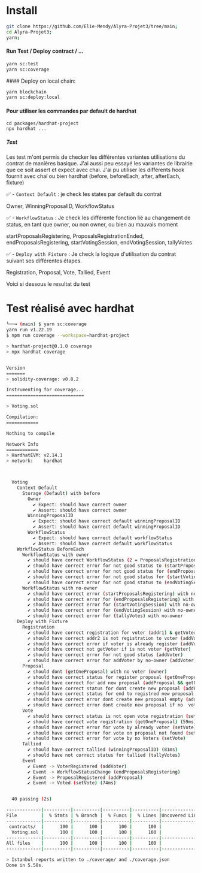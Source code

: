 # Install

```sh
git clone https://github.com/Elie-Mendy/Alyra-Projet3/tree/main;
cd Alyra-Projet3;
yarn;
```

#### Run Test / Deploy contract / ...

```sh
yarn sc:test
yarn sc:coverage
```

#### Deploy on local chain:

```sh
yarn blockchain
yarn sc:deploy:local
```

#### Pour utiliser les commandes par default de hardhat

```
cd packages/hardhat-project
npx hardhat ...
```

##### Test

Les test m'ont permis de checker les différentes variantes utilisations du contrat de manières basique. 
J'ai aussi peu essayé les variantes de librairie que ce soit assert et expect avec chai.
J'ai pu utiliser les différents hook fournit avec chaï ou bien hardhat (before, beforeEach, after, afterEach, fixture)

✅ - `Context Default` : je check les states par default du contrat

Owner, WinningProposalID, WorkflowStatus

✅ - `WorkflowStatus` : Je check les différente fonction lié au changement de status, en tant que owner, ou non owner, ou bien au mauvais moment

startProposalsRegistering, ProposalsRegistrationEnded, endProposalsRegistering, startVotingSession, endVotingSession, tallyVotes

✅ - `Deploy with Fixture` : Je check la logique d'utilisation du contrat suivant ses différentes étapes.

Registration, Proposal, Vote, Tallied, Event

Voici si dessous le resultat du test

# Test réalisé avec hardhat


```sh
└──╼ (main) $ yarn sc:coverage
yarn run v1.22.19
$ npm run coverage --workspace=hardhat-project

> hardhat-project@0.1.0 coverage
> npx hardhat coverage


Version
=======
> solidity-coverage: v0.8.2

Instrumenting for coverage...
=============================

> Voting.sol

Compilation:
============

Nothing to compile

Network Info
============
> HardhatEVM: v2.14.1
> network:    hardhat



  Voting
    Context Default
      Storage (Default) with before
        Owner
          ✔ Expect: should have correct owner
          ✔ Assert: should have correct owner
        WinningProposalID
          ✔ Expect: should have correct default winningProposalID
          ✔ Assert: should have correct default winningProposalID
        WorkflowStatus
          ✔ Expect: should have correct default workflowStatus
          ✔ Assert: should have correct default workflowStatus
    WorkflowStatus BeforeEach
      WorkflowStatus with owner
        ✔ should have correct WorkflowStatus (2 = ProposalsRegistrationEnded) (185ms)
        ✔ should have correct error for not good status to (startProposalsRegistering)
        ✔ should have correct error for not good status for (endProposalsRegistering)
        ✔ should have correct error for not good status for (startVotingSession) (93ms)
        ✔ should have correct error for not good status to (endVotingSession)
      WorkflowStatus with no-owner
        ✔ should have correct error (startProposalsRegistering) with no-owner  (97ms)
        ✔ should have correct error for (endProposalsRegistering) with no-owner
        ✔ should have correct error for (startVotingSession) with no-owner
        ✔ should have correct error for (endVotingSession) with no-owner
        ✔ should have correct error for (tallyVotes) with no-owner
    Deploy with Fixture
      Registration
        ✔ should have correct registration for voter (addr1) & getVoter (addr1)
        ✔ should have correct addr2 is not registration to voter (addVoter & getVoter)
        ✔ should have correct error if voter is already register (addVoter)
        ✔ should have correct not getVoter if is not voter (getVoter)
        ✔ should have correct error for not good status (addVoter)
        ✔ should have correct error for addVoter by no-owner (addVoter)
      Proposal
        ✔ should dont (getOneProposal) with no voter (owner)
        ✔ should have correct status for register proposal (getOneProposal)
        ✔ should have correct for add new proposal (addProposal && getOneProposal)
        ✔ should have correct status for dont create new proposal (addProposal)
        ✔ should have correct status for end to registred new proposal (addProposal)
        ✔ should have correct error dont create new proposal empty (addProposal)
        ✔ should have correct error dont create new proposal if no  voter
      Vote
        ✔ should have correct status is not open vote registration (setVote) (72ms)
        ✔ should have correct vote registration (getOneProposal) (59ms)
        ✔ should have correct error for vote by already voter (setVote)
        ✔ should have correct error for vote on proposal not found (setVote)
        ✔ should have correct error for vote by no Voters (setVote)
      Tallied
        ✔ should have correct tallied (winningProposalID) (81ms)
        ✔ should have not correct status for tallied (tallyVotes)
      Event
        ✔ Event -> VoterRegistered (addVoter)
        ✔ Event -> WorkflowStatusChange (endProposalsRegistering)
        ✔ Event -> ProposalRegistered (addProposal)
        ✔ Event -> Voted (setVote) (74ms)


  40 passing (2s)

-------------|----------|----------|----------|----------|----------------|
File         |  % Stmts | % Branch |  % Funcs |  % Lines |Uncovered Lines |
-------------|----------|----------|----------|----------|----------------|
 contracts/  |      100 |      100 |      100 |      100 |                |
  Voting.sol |      100 |      100 |      100 |      100 |                |
-------------|----------|----------|----------|----------|----------------|
All files    |      100 |      100 |      100 |      100 |                |
-------------|----------|----------|----------|----------|----------------|

> Istanbul reports written to ./coverage/ and ./coverage.json
Done in 5.58s.


```

